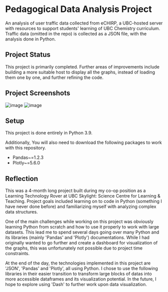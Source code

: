 # Pedagogical Data Analysis Project
An analysis of user traffic data collected from eCHIRP, a UBC-hosted server with resources to support students' learning of UBC Chemistry curriculum.
Traffic data (omitted in the repo) is collected as a JSON file, with the analysis done in Python.

## Project Status
This project is primarily completed. 
Further areas of improvements include building a more suitable host to display all the graphs, instead of loading them one by one, and further refining the code.

## Project Screenshots
![image](https://user-images.githubusercontent.com/55005753/165621962-f0cf33ef-58e8-4209-8fe3-6209e2d892ae.png)
![image](https://user-images.githubusercontent.com/55005753/165622105-a667bc6c-c28f-4bd3-9a8f-07136a37cbfa.png)

## Setup
This project is done entirely in Python 3.9.

Additionally, You will also need to download the following packages to work with this repository.
- Pandas~=1.2.3
- Plotly~=5.6.0

## Reflection
This was a 4-month long project built during my co-op position as a Learning Technology Rover at UBC Skylight: Science Centre for Learning & Teaching. Project goals included learning on to code in Python (something I have never done before) and familiarizing myself with analyzing complex data structures.

One of the main challenges while working on this project was obviously learning Python from scratch and how to use it properly to work with large datasets. This lead me to spend several days going over many Python and its libraries (mainly 'Pandas' and 'Plotly') documentations. While I had originally wanted to go further and create a dashboard for visualization of the graphs, this was unfortunately not possible due to project time constraints. 

At the end of the day, the technologies implemented in this project are 'JSON', 'Pandas' and 'Plotly', all using Python. I chose to use the following libraries in their easier transition to transform large blocks of datas into more accessible dataframes and its visualization potential. In the future, I hope to explore using 'Dash' to further work upon data visualization.
